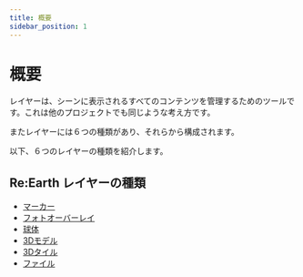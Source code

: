 ```yaml
---
title: 概要
sidebar_position: 1
---
```


# 概要

レイヤーは、シーンに表示されるすべてのコンテンツを管理するためのツールです。これは他のプロジェクトでも同じような考え方です。

またレイヤーには６つの種類があり、それらから構成されます。

以下、６つのレイヤーの種類を紹介します。

## Re:Earth レイヤーの種類

- [マーカー](./reearth-layers/marker/marker.md)
- [フォトオーバーレイ](./reearth-layers/photo-overlay/photo-overlay.md)
- [球体](./reearth-layers/sphere/sphere.md)
- [3Dモデル](./reearth-layers/3D%20Model/3D%20Model.md)
- [3Dタイル](./reearth-layers/3D%20Tiles/3D%20Tiles.md)
- [ファイル](./reearth-layers/file/file.md)